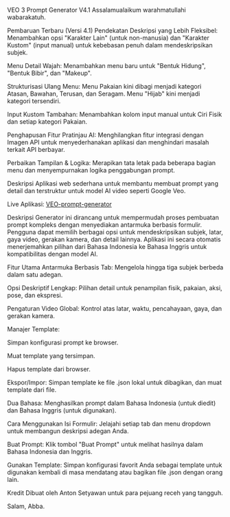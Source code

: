VEO 3 Prompt Generator V4.1
Assalamualaikum warahmatullahi wabarakatuh.

Pembaruan Terbaru (Versi 4.1)
Pendekatan Deskripsi yang Lebih Fleksibel: Menambahkan opsi "Karakter Lain" (untuk non-manusia) dan "Karakter Kustom" (input manual) untuk kebebasan penuh dalam mendeskripsikan subjek.

Menu Detail Wajah: Menambahkan menu baru untuk "Bentuk Hidung", "Bentuk Bibir", dan "Makeup".

Strukturisasi Ulang Menu: Menu Pakaian kini dibagi menjadi kategori Atasan, Bawahan, Terusan, dan Seragam. Menu "Hijab" kini menjadi kategori tersendiri.

Input Kustom Tambahan: Menambahkan kolom input manual untuk Ciri Fisik dan setiap kategori Pakaian.

Penghapusan Fitur Pratinjau AI: Menghilangkan fitur integrasi dengan Imagen API untuk menyederhanakan aplikasi dan menghindari masalah terkait API berbayar.

Perbaikan Tampilan & Logika: Merapikan tata letak pada beberapa bagian menu dan menyempurnakan logika penggabungan prompt.

Deskripsi
Aplikasi web sederhana untuk membantu membuat prompt yang detail dan terstruktur untuk model AI video seperti Google Veo.

Live Aplikasi: [VEO-prompt-generator](https://abbaantonsetyawan.github.io/VEO-prompt-generator/)

Deskripsi
Generator ini dirancang untuk mempermudah proses pembuatan prompt kompleks dengan menyediakan antarmuka berbasis formulir. Pengguna dapat memilih berbagai opsi untuk mendeskripsikan subjek, latar, gaya video, gerakan kamera, dan detail lainnya. Aplikasi ini secara otomatis menerjemahkan pilihan dari Bahasa Indonesia ke Bahasa Inggris untuk kompatibilitas dengan model AI.

Fitur Utama
Antarmuka Berbasis Tab: Mengelola hingga tiga subjek berbeda dalam satu adegan.

Opsi Deskriptif Lengkap: Pilihan detail untuk penampilan fisik, pakaian, aksi, pose, dan ekspresi.

Pengaturan Video Global: Kontrol atas latar, waktu, pencahayaan, gaya, dan gerakan kamera.

Manajer Template:

Simpan konfigurasi prompt ke browser.

Muat template yang tersimpan.

Hapus template dari browser.

Ekspor/Impor: Simpan template ke file .json lokal untuk dibagikan, dan muat template dari file.

Dua Bahasa: Menghasilkan prompt dalam Bahasa Indonesia (untuk diedit) dan Bahasa Inggris (untuk digunakan).

Cara Menggunakan
Isi Formulir: Jelajahi setiap tab dan menu dropdown untuk membangun deskripsi adegan Anda.

Buat Prompt: Klik tombol "Buat Prompt" untuk melihat hasilnya dalam Bahasa Indonesia dan Inggris.

Gunakan Template: Simpan konfigurasi favorit Anda sebagai template untuk digunakan kembali di masa mendatang atau bagikan file .json dengan orang lain.

Kredit
Dibuat oleh Anton Setyawan untuk para pejuang receh yang tangguh.

Salam,
Abba.
